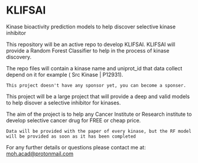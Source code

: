 # KLIFSAI
Kinase bioactivity prediction models to help discover selective kinase inhibitor

This repository will be an active repo to develop KLIFSAI. KLIFSAI will provide a Random Forest Classifier to help in the process of kinase discovery. 

The repo files will contain a kinase name and uniprot_id that data collect depend on it for example ( Src Kinase | P12931).

`This project doesn't have any sponsor yet, you can become a sponser.`

This project will be a large project that will provide a deep and valid models to help disover a selective inhibitor for kinases.

The aim of the project is to help any Cancer Institute or Research institute to develop selective cancer drug for FREE or cheap price.

`Data will be provided with the paper of every kinase, but the RF model will be provided as soon as it has been completed`

For any further details or questions please contact me at: moh.acad@protonmail.com

